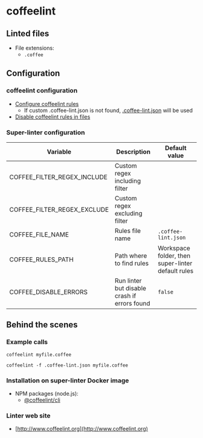 <!-- markdownlint-disable MD033 MD041 -->
<!-- Generated by .automation/build.py, please do not update manually -->
# coffeelint

## Linted files

- File extensions:
  - `.coffee`

## Configuration

### coffeelint configuration

- [Configure coffeelint rules](http://www.coffeelint.org/#options)
  - If custom .coffee-lint.json is not found, [.coffee-lint.json](https://github.com/nvuillam/super-linter/tree/POC_RefactorInPython/TEMPLATES/.coffee-lint.json) will be used
- [Disable coffeelint rules in files](http://www.coffeelint.org/#options)

### Super-linter configuration

| Variable | Description | Default value |
| ----------------- | -------------- | -------------- |
| COFFEE_FILTER_REGEX_INCLUDE | Custom regex including filter |  |
| COFFEE_FILTER_REGEX_EXCLUDE | Custom regex excluding filter |  |
| COFFEE_FILE_NAME | Rules file name | `.coffee-lint.json` |
| COFFEE_RULES_PATH | Path where to find rules | Workspace folder, then super-linter default rules |
| COFFEE_DISABLE_ERRORS | Run linter but disable crash if errors found | `false` |

## Behind the scenes

### Example calls

```shell
coffeelint myfile.coffee
```

```shell
coffeelint -f .coffee-lint.json myfile.coffee
```


### Installation on super-linter Docker image

- NPM packages (node.js):
  - [@coffeelint/cli](https://www.npmjs.com/package/@coffeelint/cli)

### Linter web site
- [http://www.coffeelint.org](http://www.coffeelint.org)

